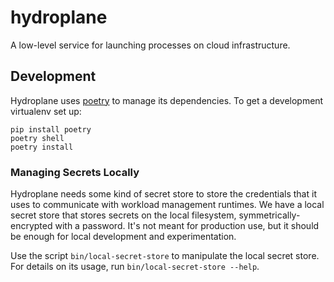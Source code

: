 # hydroplane
A low-level service for launching processes on cloud infrastructure.

## Development

Hydroplane uses [poetry][poetry] to manage its dependencies. To get a development virtualenv set up:

```
pip install poetry
poetry shell
poetry install
```

### Managing Secrets Locally

Hydroplane needs some kind of secret store to store the credentials that it uses to communicate with workload management runtimes. We have a local secret store that stores secrets on the local filesystem, symmetrically-encrypted with a password. It's not meant for production use, but it should be enough for local development and experimentation.

Use the script `bin/local-secret-store` to manipulate the local secret store. For details on its usage, run `bin/local-secret-store --help`.

[poetry]: https://python-poetry.org/
